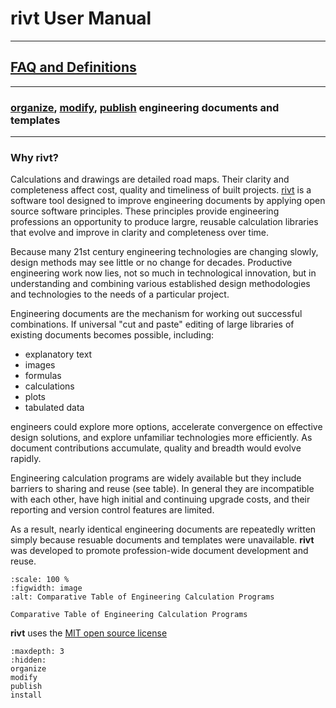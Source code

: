 
# **rivt** User Manual

<hr>

## [FAQ and Definitions](terms.md)

<hr> 

### [organize](organize.md), [modify](modify.md), [publish](publish.md) engineering documents and templates

<hr>

### Why **rivt**?

Calculations and drawings are detailed road maps. Their clarity and
completeness affect cost, quality and timeliness of built projects.
[rivt](terms.md#rivt) is a software tool designed to improve engineering
documents by applying open source software principles. These principles provide
engineering professions an opportunity to produce largre, reusable calculation
libraries that evolve and improve in clarity and completeness over time.

Because many 21st century engineering technologies are changing slowly, design
methods may see little or no change for decades. Productive engineering work
now lies, not so much in technological innovation, but in understanding and
combining various established design methodologies and technologies to the
needs of a particular project.

Engineering documents are the mechanism for working out successful
combinations. If universal "cut and paste" editing of large libraries of
existing documents becomes possible, including:

- explanatory text
- images
- formulas
- calculations
- plots
- tabulated data 

engineers could explore more options, accelerate convergence on effective
design solutions, and explore unfamiliar technologies more efficiently. As
document contributions accumulate, quality and breadth would evolve rapidly.

Engineering calculation programs are widely available but they include barriers
to sharing and reuse (see table). In general they are incompatible with each
other, have high initial and continuing upgrade costs, and their reporting and
version control features are limited.

As a result, nearly identical engineering documents are repeatedly written
simply because resuable documents and templates were unavailable. **rivt** was
developed to promote profession-wide document development and reuse.

```{figure} _static/img/table1.png
:scale: 100 %
:figwidth: image
:alt: Comparative Table of Engineering Calculation Programs

Comparative Table of Engineering Calculation Programs
```

**rivt** uses the [MIT open source license](https://opensource.org/license/mit/)

```{toctree}
:maxdepth: 3
:hidden:
organize
modify
publish
install
```
